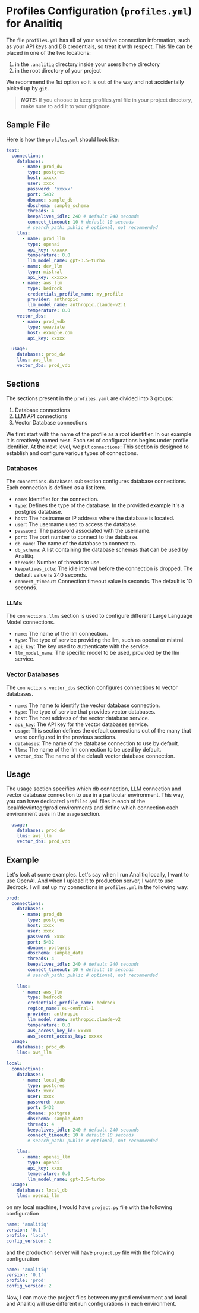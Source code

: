 # Profiles Configuration (`profiles.yml`) for Analitiq

The file `profiles.yml` has all of your sensitive connection information, such as your API keys and DB credentials, so treat it with respect. This file can be placed in one of the two locations:
1. in the `.analitiq` directory inside your users home directory
2. in the root directory of your project

We recommend the 1st option so it is out of the way and not accidentally picked up by `git`.
> **_NOTE:_**  If you choose to keep profiles.yml file in your project directory, make sure to add it to your gitignore.

## Sample File
Here is how the `profiles.yml` should look like:
```yaml
test:
  connections:
    databases:
      - name: prod_dw
        type: postgres
        host: xxxxx
        user: xxxx
        password: 'xxxxx'
        port: 5432
        dbname: sample_db
        dbschema: sample_schema
        threads: 4
        keepalives_idle: 240 # default 240 seconds
        connect_timeout: 10 # default 10 seconds
        # search_path: public # optional, not recommended
    llms:
      - name: prod_llm
        type: openai
        api_key: xxxxxx
        temperature: 0.0
        llm_model_name: gpt-3.5-turbo
      - name: dev_llm
        type: mistral
        api_key: xxxxxx
      - name: aws_llm
        type: bedrock
        credentials_profile_name: my_profile
        provider: anthropic
        llm_model_name: anthropic.claude-v2:1
        temperature: 0.0
    vector_dbs:
      - name: prod_vdb
        type: weaviate
        host: example.com
        api_key: xxxxx

  usage:
    databases: prod_dw
    llms: aws_llm
    vector_dbs: prod_vdb
```
## Sections
The sections present in the `profiles.yaml` are divided into 3 groups:
1. Database connections
2. LLM API connections
3. Vector Database connections

We first start with the name of the profile as a root identifier. In our example it is creatively named `test`. Each set of configurations begins under profile identifier.
At the next level, we put `connections`: This section is designed to establish and configure various types of connections.

### Databases
The `connections.databases` subsection configures database connections. Each connection is defined as a list item.
- `name`: Identifier for the connection.
- `type`: Defines the type of the database. In the provided example it's a postgres database.
- `host`: The hostname or IP address where the database is located.
- `user`: The username used to access the database.
- `password`: The password associated with the username.
- `port`: The port number to connect to the database.
- `db_name`: The name of the database to connect to.
- `db_schema`: A list containing the database schemas that can be used by Analitiq.
- `threads`: Number of threads to use.
- `keepalives_idle`: The idle interval before the connection is dropped. The default value is 240 seconds.
- `connect_timeout`: Connection timeout value in seconds. The default is 10 seconds.

### LLMs
The `connections.llms` section is used to configure different Large Language Model connections.

- `name`: The name of the llm connection.
- `type`: The type of service providing the llm, such as openai or mistral.
- `api_key`: The key used to authenticate with the service.
- `llm_model_name`: The specific model to be used, provided by the llm service.

### Vector Databases
The `connections.vector_dbs` section configures connections to vector databases.

- `name`: The name to identify the vector database connection.
- `type`: The type of service that provides vector databases.
- `host`: The host address of the vector database service.
- `api_key`: The API key for the vector databases service.
- `usage`: This section defines the default connections out of the many that were configured in the previous sections.
- `databases`: The name of the database connection to use by default.
- `llms`: The name of the llm connection to be used by default.
- `vector_dbs`: The name of the default vector database connection.

## Usage
The usage section specifies which db connection, LLM connection and vector database connection to use in a particular environment.
This way, you can have dedicated `profiles.yml` files in each of the local/dev/integr/prod environments and define which connection each environment uses in the `usage` section.
```yaml
  usage:
    databases: prod_dw
    llms: aws_llm
    vector_dbs: prod_vdb
```

## Example
Let's look at some examples. Let's say when I run Analitiq locally, I want to use OpenAI. And when I upload it to production server, I want to use Bedrock.
I will set up my connections in `profiles.yml` in the following way:
```yaml
prod:
  connections:
    databases:
      - name: prod_db
        type: postgres
        host: xxxx
        user: xxxx
        password: xxxx
        port: 5432
        dbname: postgres
        dbschema: sample_data
        threads: 4
        keepalives_idle: 240 # default 240 seconds
        connect_timeout: 10 # default 10 seconds
        # search_path: public # optional, not recommended
    
    llms:
      - name: aws_llm
        type: bedrock
        credentials_profile_name: bedrock
        region_name: eu-central-1
        provider: anthropic
        llm_model_name: anthropic.claude-v2
        temperature: 0.0
        aws_access_key_id: xxxxx
        aws_secret_access_key: xxxxx
  usage:
    databases: prod_db
    llms: aws_llm

local:
  connections:
    databases:
      - name: local_db
        type: postgres
        host: xxxx
        user: xxxx
        password: xxxx
        port: 5432
        dbname: postgres
        dbschema: sample_data
        threads: 4
        keepalives_idle: 240 # default 240 seconds
        connect_timeout: 10 # default 10 seconds
        # search_path: public # optional, not recommended

    llms:
      - name: openai_llm
        type: openai
        api_key: xxxx
        temperature: 0.0
        llm_model_name: gpt-3.5-turbo
  usage:
    databases: local_db
    llms: openai_llm
```

on my local machine, I would have `project.py` file with the following configuration
```yaml
name: 'analitiq'
version: '0.1'
profile: 'local'
config_version: 2
```
and the production server will have `project.py` file with the following configuration
```yaml
name: 'analitiq'
version: '0.1'
profile: 'prod'
config_version: 2
```

Now, I can move the project files between my prod environment and local and Analitiq will use different run configurations in each environment.
